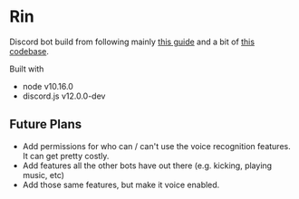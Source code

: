 # Rin

Discord bot build from following mainly [this guide](https://refruity.xyz/writing-discord-bot/) and a bit of 
[this codebase](https://github.com/dtinth/discord-transcriber).

Built with

- node v10.16.0
- discord.js v12.0.0-dev

## Future Plans
- Add permissions for who can / can't use the voice recognition features. It can get pretty costly.
- Add features all the other bots have out there (e.g. kicking, playing music, etc)
- Add those same features, but make it voice enabled.


